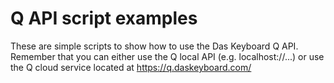 # Q API script examples

These are simple scripts to show how to use the Das Keyboard Q API. Remember that you can either use the Q local API (e.g. localhost://...) or use the Q cloud service located at https://q.daskeyboard.com/


